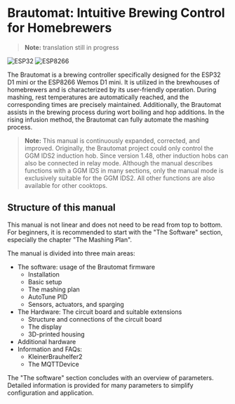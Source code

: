 # Brautomat: Intuitive Brewing Control for Homebrewers

> **Note:** translation still in progress

![ESP32](https://img.shields.io/static/v1?label=Arduino&message=ESP32&logo=arduino&logoColor=white&color=blue) ![ESP8266](https://img.shields.io/static/v1?label=Arduino&message=ESP8266&logo=arduino&logoColor=white&color=green)

The Brautomat is a brewing controller specifically designed for the ESP32 D1 mini or the ESP8266 Wemos D1 mini. It is utilized in the brewhouses of homebrewers and is characterized by its user-friendly operation. During mashing, rest temperatures are automatically reached, and the corresponding times are precisely maintained. Additionally, the Brautomat assists in the brewing process during wort boiling and hop additions. In the rising infusion method, the Brautomat can fully automate the mashing process.

> **Note:** This manual is continuously expanded, corrected, and improved. Originally, the Brautomat project could only control the GGM IDS2 induction hob. Since version 1.48, other induction hobs can also be connected in relay mode. Although the manual describes functions with a GGM IDS in many sections, only the manual mode is exclusively suitable for the GGM IDS2. All other functions are also available for other cooktops.

## Structure of this manual

This manual is not linear and does not need to be read from top to bottom. For beginners, it is recommended to start with the "The Software" section, especially the chapter "The Mashing Plan".

The manual is divided into three main areas:

* The software: usage of the Brautomat firmware
  * Installation
  * Basic setup
  * The mashing plan
  * AutoTune PID
  * Sensors, actuators, and sparging
* The Hardware: The circuit board and suitable extensions
  * Structure and connections of the circuit board
  * The display
  * 3D-printed housing
* Additional hardware
* Information and FAQs:
  * KleinerBrauhelfer2
  * The MQTTDevice

The "The software" section concludes with an overview of parameters. Detailed information is provided for many parameters to simplify configuration and application.
